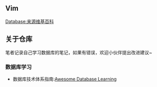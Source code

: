 ## Vim
[Database:来源维基百科](https://en.wikipedia.org/wiki/Database)

## 关于仓库

笔者记录自己学习数据库的笔记，如果有错误，欢迎小伙伴提出改进建议~

### 数据库学习

- 数据库技术体系指南:[Awesome Database Learning](https://github.com/pingcap/awesome-database-learning?tab=readme-ov-file#subquery-optimization) 







